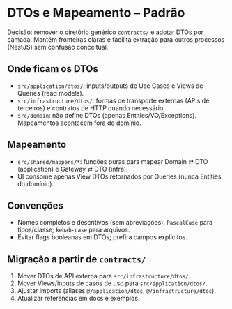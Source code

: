 # DTOs e Mapeamento – Padrão

Decisão: remover o diretório genérico `contracts/` e adotar DTOs por camada. Mantém fronteiras claras e facilita extração para outros processos (NestJS) sem confusão conceitual.

## Onde ficam os DTOs
- `src/application/dtos/`: inputs/outputs de Use Cases e Views de Queries (read models).
- `src/infrastructure/dtos/`: formas de transporte externas (APIs de terceiros) e contratos de HTTP quando necessário.
- `src/domain`: não define DTOs (apenas Entities/VO/Exceptions). Mapeamentos acontecem fora do domínio.

## Mapeamento
- `src/shared/mappers/*`: funções puras para mapear Domain ⇄ DTO (application) e Gateway ⇄ DTO (infra).
- UI consome apenas View DTOs retornados por Queries (nunca Entities do domínio).

## Convenções
- Nomes completos e descritivos (sem abreviações). `PascalCase` para tipos/classe; `kebab-case` para arquivos.
- Evitar flags booleanas em DTOs; prefira campos explícitos.

## Migração a partir de `contracts/`
1) Mover DTOs de API externa para `src/infrastructure/dtos/`.
2) Mover Views/inputs de casos de uso para `src/application/dtos/`.
3) Ajustar imports (aliases `@/application/dtos`, `@/infrastructure/dtos`).
4) Atualizar referências em docs e exemplos.

